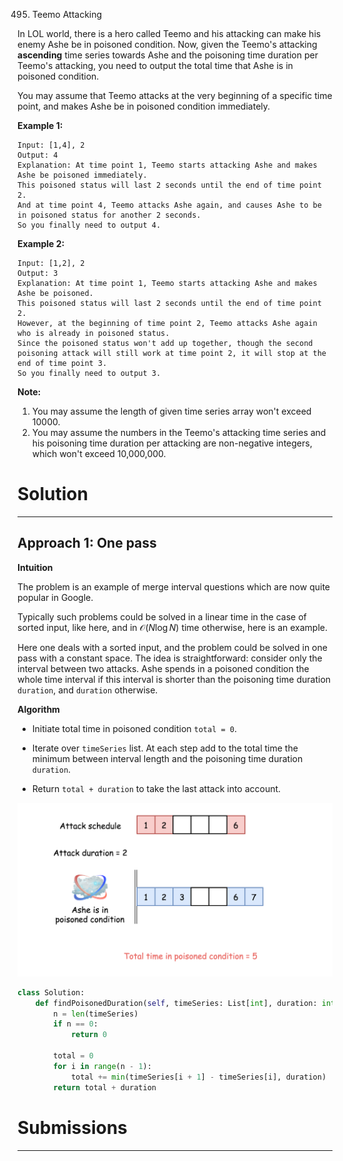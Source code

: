 495. Teemo Attacking

In LOL world, there is a hero called Teemo and his attacking can make his enemy Ashe be in poisoned condition. Now, given the Teemo's attacking **ascending** time series towards Ashe and the poisoning time duration per Teemo's attacking, you need to output the total time that Ashe is in poisoned condition.

You may assume that Teemo attacks at the very beginning of a specific time point, and makes Ashe be in poisoned condition immediately.

**Example 1:**
```
Input: [1,4], 2
Output: 4
Explanation: At time point 1, Teemo starts attacking Ashe and makes Ashe be poisoned immediately. 
This poisoned status will last 2 seconds until the end of time point 2. 
And at time point 4, Teemo attacks Ashe again, and causes Ashe to be in poisoned status for another 2 seconds. 
So you finally need to output 4.
```

**Example 2:**
```
Input: [1,2], 2
Output: 3
Explanation: At time point 1, Teemo starts attacking Ashe and makes Ashe be poisoned. 
This poisoned status will last 2 seconds until the end of time point 2. 
However, at the beginning of time point 2, Teemo attacks Ashe again who is already in poisoned status. 
Since the poisoned status won't add up together, though the second poisoning attack will still work at time point 2, it will stop at the end of time point 3. 
So you finally need to output 3.
```

**Note:**

1. You may assume the length of given time series array won't exceed 10000.
1. You may assume the numbers in the Teemo's attacking time series and his poisoning time duration per attacking are non-negative integers, which won't exceed 10,000,000.

# Solution
---
## Approach 1: One pass
**Intuition**

The problem is an example of merge interval questions which are now quite popular in Google.

Typically such problems could be solved in a linear time in the case of sorted input, like here, and in $\mathcal{O}(N \log N)$ time otherwise, here is an example.

Here one deals with a sorted input, and the problem could be solved in one pass with a constant space. The idea is straightforward: consider only the interval between two attacks. Ashe spends in a poisoned condition the whole time interval if this interval is shorter than the poisoning time duration `duration`, and `duration` otherwise.

**Algorithm**

* Initiate total time in poisoned condition `total = 0`.

* Iterate over `timeSeries` list. At each step add to the total time the minimum between interval length and the poisoning time duration `duration`.

* Return `total + duration` to take the last attack into account.

![495_ashe.png](img/495_ashe.png)

```python
class Solution:
    def findPoisonedDuration(self, timeSeries: List[int], duration: int) -> int:
        n = len(timeSeries)
        if n == 0:
            return 0
        
        total = 0
        for i in range(n - 1):
            total += min(timeSeries[i + 1] - timeSeries[i], duration)
        return total + duration
```

# Submissions
---
